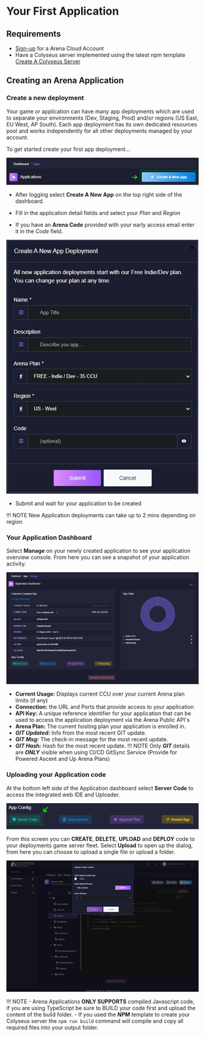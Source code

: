 # Your First Application

## Requirements

* [Sign-up](https://https://console.colyseus.io/register) for a Arena Cloud Account 
* Have a Colyseus server implemented using the latest npm template [Create A Colyseus Server](../colyseus/#creating-a-barebones-colyseus-server)

## Creating an Arena Application

### Create a new deployment

Your game or application can have many app deployments which are used to separate your environments (Dev, Staging, Prod) and/or regions (US East, EU West, AP South). Each app deployment has its own dedicated resources pool and works independently for all other deployments managed by your account. 

To get started create your first app deployment...

![New Application Button](../../images/create-new-app.jpg)

- After logging select **Create A New App** on the top right side of the dashboard.

- Fill in the application detail fields and select your *Plan* and *Region*

- If you have an **Arena Code** provided with your early access email enter it in the *Code* field.

![Sign-up Flow](../../images/create-app.jpg)

- Submit and wait for your application to be created

!!! NOTE
    New Application deployments can take up to 2 mins depending on region

### Your Application Dashboard

Select **Manage** on your newly created application to see your application overview console. From here you can see a snapshot of your application activity.

![Arena Application Management View](../../images/app-manage-details.jpg)

- **Current Usage:** Displays current CCU over your current Arena plan limits (if any)
- **Connection:** the URL and Ports that provide access to your application
- **API Key:** A unique reference identifier for your application that can be used to access the application deployment via the Arena Public API's
- **Arena Plan:** The current hosting plan your application is enrolled in.
- ***GIT Updated:*** Info from the most recent GIT update.
- ***GIT Msg:*** The check-in message for the most recent update.
- ***GIT Hash:*** Hash for the most recent update.
!!! NOTE
    Only ***GIT*** details are ***ONLY*** visible when using CI/CD GitSync Service (Provide for Powered Ascent and Up Arena Plans)

### Uploading your Application code

At the bottom left side of the Application dashboard select **Server Code** to access the integrated web IDE and Uploader. 

![Arena Application Management View](../../images/edit-server-code.jpg)

From this screen you can **CREATE**, **DELETE**, **UPLOAD** and **DEPLOY** code to your deployments game server fleet. Select **Upload** to open up the dialog, from here you can choose to upload a single file or upload a folder. 

![Arena Application Management View](../../images/upload-dialog.jpg)

!!! NOTE
    - Arena Applications **ONLY SUPPORTS** compiled Javascript code, if you are using TypeScript be sure to BUILD your code first and upload the content of the build folder.
    - If you used the ***NPM*** template to create your Colyseus server the ``` npm run build ``` command will compile and copy all required files into your output folder.
